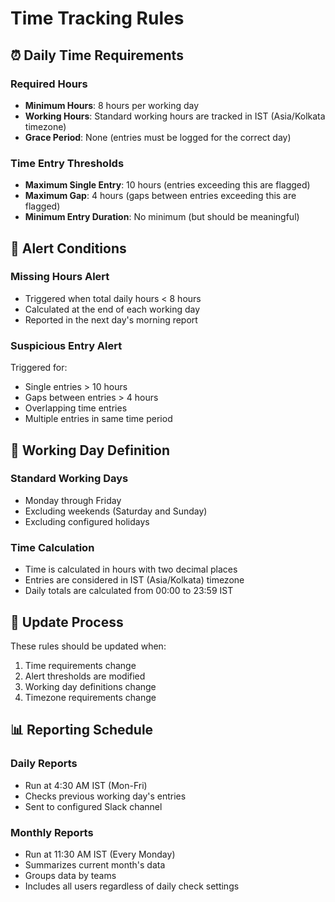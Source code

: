 # Time Tracking Rules

## ⏰ Daily Time Requirements

### Required Hours

- **Minimum Hours**: 8 hours per working day
- **Working Hours**: Standard working hours are tracked in IST (Asia/Kolkata timezone)
- **Grace Period**: None (entries must be logged for the correct day)

### Time Entry Thresholds

- **Maximum Single Entry**: 10 hours (entries exceeding this are flagged)
- **Maximum Gap**: 4 hours (gaps between entries exceeding this are flagged)
- **Minimum Entry Duration**: No minimum (but should be meaningful)

## 🚨 Alert Conditions

### Missing Hours Alert

- Triggered when total daily hours < 8 hours
- Calculated at the end of each working day
- Reported in the next day's morning report

### Suspicious Entry Alert

Triggered for:

- Single entries > 10 hours
- Gaps between entries > 4 hours
- Overlapping time entries
- Multiple entries in same time period

## 📅 Working Day Definition

### Standard Working Days

- Monday through Friday
- Excluding weekends (Saturday and Sunday)
- Excluding configured holidays

### Time Calculation

- Time is calculated in hours with two decimal places
- Entries are considered in IST (Asia/Kolkata) timezone
- Daily totals are calculated from 00:00 to 23:59 IST

## 🔄 Update Process

These rules should be updated when:

1. Time requirements change
2. Alert thresholds are modified
3. Working day definitions change
4. Timezone requirements change

## 📊 Reporting Schedule

### Daily Reports

- Run at 4:30 AM IST (Mon-Fri)
- Checks previous working day's entries
- Sent to configured Slack channel

### Monthly Reports

- Run at 11:30 AM IST (Every Monday)
- Summarizes current month's data
- Groups data by teams
- Includes all users regardless of daily check settings
